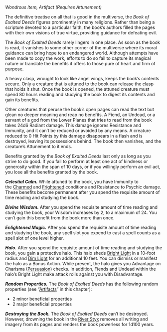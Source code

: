 _Wondrous Item, Artifact (Requires Attunement)_

The definitive treatise on all that is good in the multiverse, the _Book of Exalted Deeds_ figures prominently in many religions. Rather than being a scripture devoted to a particular faith, the book’s authors filled the pages with their own visions of true virtue, providing guidance for defeating evil.

The _Book of Exalted Deeds_ rarely lingers in one place. As soon as the book is read, it vanishes to some other corner of the multiverse where its moral guidance can bring hope to an endangered world. Although attempts have been made to copy the work, efforts to do so fail to capture its magical nature or translate the benefits it offers to those pure of heart and firm of purpose.

A heavy clasp, wrought to look like angel wings, keeps the book’s contents secure. Only a creature that is attuned to the book can release the clasp that holds it shut. Once the book is opened, the attuned creature must spend 80 hours reading and studying the book to digest its contents and gain its benefits.

Other creatures that peruse the book’s open pages can read the text but glean no deeper meaning and reap no benefits. A Fiend, an Undead, or a servant of a god from the Lower Planes that tries to read from the book takes 24d6 Radiant damage. This damage ignores Resistance and Immunity, and it can’t be reduced or avoided by any means. A creature reduced to 0 Hit Points by this damage disappears in a flash and is destroyed, leaving its possessions behind. The book then vanishes, and the creature’s Attunement to it ends.

Benefits granted by the _Book of Exalted Deeds_ last only as long as you strive to do good. If you fail to perform at least one act of kindness or generosity within the span of 10 days, or if you willingly perform an evil act, you lose all the benefits granted by the book.

**_Celestial Calm._** While attuned to the book, you have Immunity to the [Charmed](https://www.dndbeyond.com/sources/dnd/free-rules/rules-glossary#CharmedCondition) and [Frightened](https://www.dndbeyond.com/sources/dnd/free-rules/rules-glossary#FrightenedCondition) conditions and Resistance to Psychic damage. These benefits become permanent after you spend the requisite amount of time reading and studying the book.

**_Divine Wisdom._** After you spend the requisite amount of time reading and studying the book, your Wisdom increases by 2, to a maximum of 24. You can’t gain this benefit from the book more than once.

**_Enlightened Magic._** After you spend the requisite amount of time reading and studying the book, any spell slot you expend to cast a spell counts as a spell slot of one level higher.

**_Halo._** After you spend the requisite amount of time reading and studying the book, you gain a protective halo. This halo sheds [Bright Light](https://www.dndbeyond.com/sources/dnd/free-rules/rules-glossary#BrightLight) in a 10-foot radius and [Dim Light](https://www.dndbeyond.com/sources/dnd/free-rules/rules-glossary#DimLight) for an additional 10 feet. You can dismiss or manifest the halo as a Bonus Action. While present, the halo gives you Advantage on Charisma ([Persuasion](https://www.dndbeyond.com/sources/dnd/free-rules/playing-the-game#Skills)) checks. In addition, Fiends and Undead within the halo’s Bright Light make attack rolls against you with Disadvantage.

**_Random Properties._** The _Book of Exalted Deeds_ has the following random properties (see “[Artifacts](https://www.dndbeyond.com/sources/dnd/dmg-2024/treasure#Artifacts)” in this chapter):

- 2 minor beneficial properties
- 2 major beneficial properties

**_Destroying the Book._** The _Book of Exalted Deeds_ can’t be destroyed. However, drowning the book in the [River Styx](https://www.dndbeyond.com/sources/dnd/dmg-2024/cosmology#RiverStyx) removes all writing and imagery from its pages and renders the book powerless for 1d100 years.